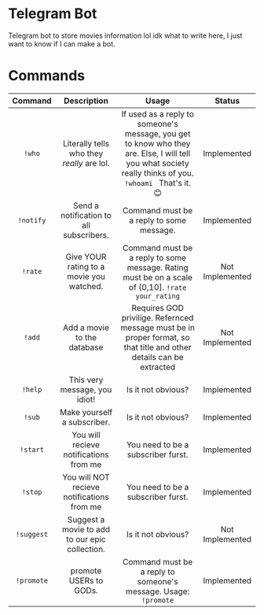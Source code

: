 # Telegram Bot

Telegram bot to store movies information lol idk what to write here, I just want to know if I can make a bot.

# Commands
| Command | Description | Usage | Status |
| :-------: | :-----------: | :-----: | :------: |
|`!who` | Literally tells who they <i> really </i>are lol. |If used as a reply to someone's message, you get to know who they are. Else, I will tell you what society really thinks of you.  <code> !whoami </code> That's it.😊| Implemented |
|`!notify` | Send a notification to all subscribers. |Command must be a reply to some message.| Implemented |
|`!rate` | Give YOUR rating to a movie you watched. | Command must be a reply to some message. Rating must be on a scale of (0,10]. <code>!rate your_rating </code>| Not Implemented |
|`!add` | Add a movie to the database |Requires GOD privilige. Refernced message must be in proper format, so that title and other details can be extracted| Not Implemented |
|`!help` | This very message, you idiot! |Is it not obvious?| Implemented |
|`!sub` | Make yourself a subscriber. |Is it not obvious?| Implemented |
|`!start` | You will recieve notifications from me |You need to be a subscriber furst.| Implemented |
|`!stop` | You will NOT recieve notifications from me |You need to be a subscriber furst.| Implemented |
|`!suggest` | Suggest a movie to add to our epic collection. |Is it not obvious?| Not Implemented |
|`!promote` | promote USERs to GODs. |Command must be a reply to someone's message.  Usage: <code>!promote</code>| Implemented |
